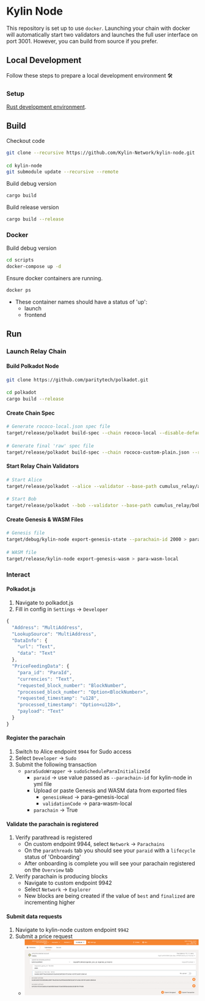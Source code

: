 # Kylin Node

This repository is set up to use `docker`. Launching your chain with docker will automatically start two validators and launches the full user interface on port 3001. However, you can build from source if you prefer.

## Local Development

Follow these steps to prepare a local development environment :hammer_and_wrench:

### Setup
[Rust development environment](https://substrate.dev/docs/en/knowledgebase/getting-started).


## Build

Checkout code
```bash
git clone --recursive https://github.com/Kylin-Network/kylin-node.git

cd kylin-node
git submodule update --recursive --remote
```

Build debug version

```bash
cargo build
```

Build release version

```bash
cargo build --release
```

### Docker

Build debug version

```bash
cd scripts
docker-compose up -d
```

Ensure docker containers are running.
```bash
docker ps
``````
- These container names should have a status of 'up':
    - launch
    - frontend

## Run

### Launch Relay Chain

#### Build Polkadot Node
```bash
git clone https://github.com/paritytech/polkadot.git

cd polkadot
cargo build --release
```

#### Create Chain Spec
```bash
# Generate rococo-local.json spec file
target/release/polkadot build-spec --chain rococo-local --disable-default-bootnode > rococo-custom-plain.json

# Generate final 'raw' spec file
target/release/polkadot build-spec --chain rococo-custom-plain.json --raw --disable-default-bootnode > rococo-custom.json
```

#### Start Relay Chain Validators
```bash
# Start Alice
target/release/polkadot --alice --validator --base-path cumulus_relay/alice --chain rococo-custom.json --port 30333 --ws-port 9944

# Start Bob
target/release/polkadot --bob --validator --base-path cumulus_relay/bob --chain rococo-custom.json --port 30334 --ws-port 9945
```

#### Create Genesis & WASM Files
```bash
# Genesis file
target/debug/kylin-node export-genesis-state --parachain-id 2000 > para-genesis-local

# WASM file
target/release/kylin-node export-genesis-wasm > para-wasm-local
```

### Interact
#### Polkadot.js
1. Navigate to polkadot.js
2. Fill in config in `Settings` -> `Developer`
```js
{
  "Address": "MultiAddress",
  "LookupSource": "MultiAddress",
  "DataInfo": {
    "url": "Text",
    "data": "Text"
  },
  "PriceFeedingData": {
    "para_id": "ParaId",
    "currencies": "Text",
    "requested_block_number": "BlockNumber",
    "processed_block_number": "Option<BlockNumber>",
    "requested_timestamp": "u128",
    "processed_timestamp": "Option<u128>",
    "payload": "Text"
  }
}
```

#### Register the parachain
1. Switch to Alice endpoint `9944` for Sudo access
2. Select `Developer` -> `Sudo`
3. Submit the following transaction
    - `paraSudoWrapper` -> `sudoScheduleParaInitializeId`
        - `paraid` -> use value passed as `--parachain-id` for kylin-node in yml file
        - Upload or paste Genesis and WASM data from exported files
            - `genesisHead` -> para-genesis-local
            - `validationCode` -> para-wasm-local
        - `parachain` -> True

#### Validate the parachain is registered
1. Verify parathread is registered
    - On custom endpoint 9944, select `Network` -> `Parachains`
    - On the `parathreads` tab you should see your `paraid` with a `lifecycle` status of 'Onboarding'
    - After onboarding is complete you will see your parachain registered on the `Overview` tab
2. Verify parachain is producing blocks
    - Navigate to custom endpoint 9942
    - Select `Network` -> `Explorer`
    - New blocks are being created if the value of `best` and `finalized` are incrementing higher


#### Submit data requests
1. Navigate to kylin-node custom endpoint `9942`
2. Submit a price request
    - ![submitting price request](./doc/imgs/requestPriceFeed.png)
